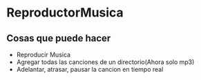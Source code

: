 # ReproductorMusica
## Cosas que puede hacer
* Reproducir Musica
* Agregar todas las canciones de un directorio(Ahora solo mp3)
* Adelantar, atrasar, pausar la cancion en tiempo real

